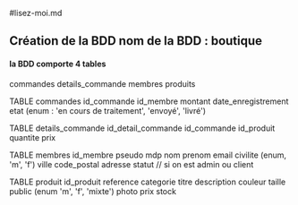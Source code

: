 #lisez-moi.md

## Création de la BDD nom de la BDD : boutique

#### la BDD comporte 4 tables 
commandes
details_commande
membres
produits

TABLE commandes
id_commande
id_membre
montant
date_enregistrement
etat (enum : 'en cours de traitement', 'envoyé', 'livré')

TABLE details_commande
id_detail_commande
id_commande
id_produit
quantite
prix

TABLE membres
id_membre
pseudo
mdp
nom
prenom
email
civilite (enum, 'm', 'f')
ville
code_postal
adresse
statut // si on est admin ou client

TABLE produit
id_produit
reference
categorie
titre
description
couleur
taille
public (enum 'm', 'f', 'mixte')
photo
prix
stock
